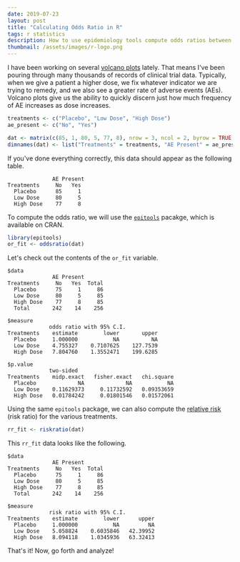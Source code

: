 ```yaml
---
date: 2019-07-23
layout: post
title: "Calculating Odds Ratio in R"
tags: r statistics
description: How to use epidemiology tools compute odds ratios between clinical study treatments
thumbnail: /assets/images/r-logo.png
---
```


I have been working on several [volcano plots](https://observablehq.com/@jarrettmeyer/volcano-plot) lately. That means I've been pouring through many thousands of records of clinical trial data. Typically, when we give a patient a higher dose, we fix whatever indicator we are trying to remedy, and we also see a greater rate of adverse events (AEs). Volcano plots give us the ability to quickly discern just how much frequency of AE increases as dose increases.

```r
treatments <- c("Placebo", "Low Dose", "High Dose")
ae_present <- c("No", "Yes")

dat <- matrix(c(85, 1, 80, 5, 77, 8), nrow = 3, ncol = 2, byrow = TRUE)
dimnames(dat) <- list("Treatments" = treatments, "AE Present" = ae_present)
```

If you've done everything correctly, this data should appear as the following table.

```
              AE Present
Treatments     No   Yes
  Placebo      85     1
  Low Dose     80     5
  High Dose    77     8
```

To compute the odds ratio, we will use the [`epitools`](https://rdrr.io/cran/epitools/) pacakge, which is available on CRAN.

```r
library(epitools)
or_fit <- oddsratio(dat)
```

Let's check out the contents of the `or_fit` variable.

```
$data
              AE Present
Treatments     No   Yes  Total
  Placebo      75     1     86
  Low Dose     80     5     85
  High Dose    77     8     85
  Total       242    14    256

$measure
             odds ratio with 95% C.I.
Treatments    estimate        lower       upper
  Placebo     1.000000           NA          NA
  Low Dose    4.755327    0.7107625    127.7539
  High Dose   7.804760    1.3552471    199.6285

$p.value
             two-sided
Treatments    midp.exact   fisher.exact   chi.square
  Placebo             NA             NA           NA
  Low Dose    0.11629373     0.11732592   0.09353659
  High Dose   0.01784242     0.01801546   0.01572061
```

Using the same `epitools` package, we can also compute the [relative risk](https://en.wikipedia.org/wiki/Risk_ratio) (risk ratio) for the various treatments.

```r
rr_fit <- riskratio(dat)
```

This `rr_fit` data looks like the following.

```
$data
              AE Present
Treatments     No   Yes  Total
  Placebo      75     1     86
  Low Dose     80     5     85
  High Dose    77     8     85
  Total       242    14    256

$measure
             risk ratio with 95% C.I.
Treatments    estimate        lower      upper
  Placebo     1.000000           NA         NA
  Low Dose    5.058824    0.6035846   42.39952
  High Dose   8.094118    1.0345936   63.32413
```

That's it! Now, go forth and analyze!
